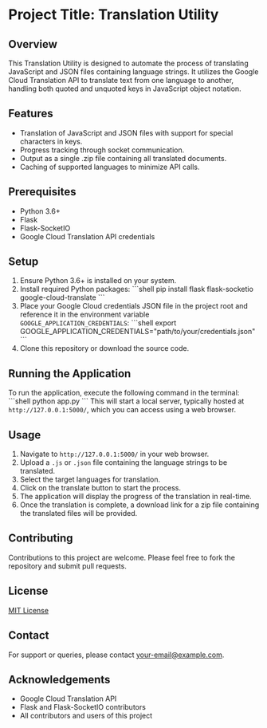 # Project Title: Translation Utility

## Overview
This Translation Utility is designed to automate the process of translating JavaScript and JSON files containing language strings. It utilizes the Google Cloud Translation API to translate text from one language to another, handling both quoted and unquoted keys in JavaScript object notation.

## Features
- Translation of JavaScript and JSON files with support for special characters in keys.
- Progress tracking through socket communication.
- Output as a single .zip file containing all translated documents.
- Caching of supported languages to minimize API calls.

## Prerequisites
- Python 3.6+
- Flask
- Flask-SocketIO
- Google Cloud Translation API credentials

## Setup
1. Ensure Python 3.6+ is installed on your system.
2. Install required Python packages:
   \```shell
   pip install flask flask-socketio google-cloud-translate
   \```
3. Place your Google Cloud credentials JSON file in the project root and reference it in the environment variable `GOOGLE_APPLICATION_CREDENTIALS`:
   \```shell
   export GOOGLE_APPLICATION_CREDENTIALS="path/to/your/credentials.json"
   \```
4. Clone this repository or download the source code.

## Running the Application
To run the application, execute the following command in the terminal:
\```shell
python app.py
\```
This will start a local server, typically hosted at `http://127.0.0.1:5000/`, which you can access using a web browser.

## Usage
1. Navigate to `http://127.0.0.1:5000/` in your web browser.
2. Upload a `.js` or `.json` file containing the language strings to be translated.
3. Select the target languages for translation.
4. Click on the translate button to start the process.
5. The application will display the progress of the translation in real-time.
6. Once the translation is complete, a download link for a zip file containing the translated files will be provided.

## Contributing
Contributions to this project are welcome. Please feel free to fork the repository and submit pull requests.

## License
[MIT License](LICENSE.md)

## Contact
For support or queries, please contact [your-email@example.com](mailto:your-email@example.com).

## Acknowledgements
- Google Cloud Translation API
- Flask and Flask-SocketIO contributors
- All contributors and users of this project